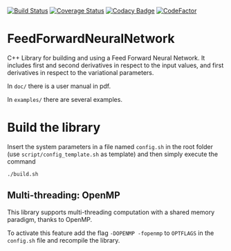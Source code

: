 [![Build Status](https://travis-ci.com/NNVMC/FeedForwardNeuralNetwork.svg?branch=master)](https://travis-ci.com/NNVMC/FeedForwardNeuralNetwork)
[![Coverage Status](https://coveralls.io/repos/github/NNVMC/FeedForwardNeuralNetwork/badge.svg?branch=master)](https://coveralls.io/github/NNVMC/FeedForwardNeuralNetwork?branch=master)
[![Codacy Badge](https://api.codacy.com/project/badge/Grade/259f588d9bd44ca88b9e7dce9f83c36b)](https://www.codacy.com/app/NNVMC/FeedForwardNeuralNetwork?utm_source=github.com&amp;utm_medium=referral&amp;utm_content=NNVMC/FeedForwardNeuralNetwork&amp;utm_campaign=Badge_Grade)
[![CodeFactor](https://www.codefactor.io/repository/github/nnvmc/feedforwardneuralnetwork/badge)](https://www.codefactor.io/repository/github/nnvmc/feedforwardneuralnetwork)

# FeedForwardNeuralNetwork

C++ Library for building and using a Feed Forward Neural Network.
It includes first and second derivatives in respect to the input values, and first derivatives in respect to the variational parameters.

In `doc/` there is a user manual in pdf.

In `examples/` there are several examples.



# Build the library

Insert the system parameters in a file named `config.sh` in the root folder (use `script/config_template.sh` as template) and then simply execute the command

   `./build.sh`


## Multi-threading: OpenMP

This library supports multi-threading computation with a shared memory paradigm, thanks to OpenMP.

To activate this feature add the flag `-DOPENMP -fopenmp` to `OPTFLAGS` in the `config.sh` file and recompile the library.
